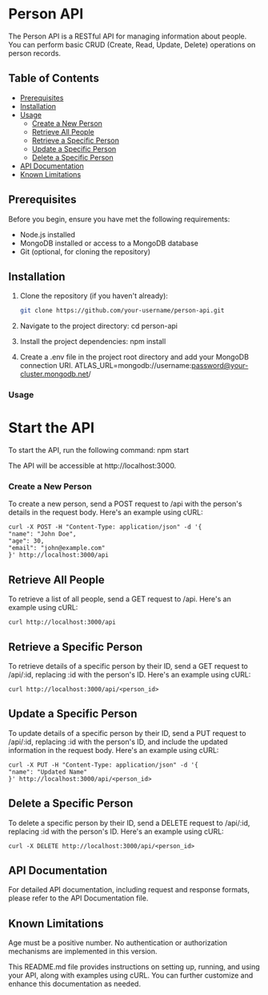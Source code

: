 # Person API

The Person API is a RESTful API for managing information about people. You can perform basic CRUD (Create, Read, Update, Delete) operations on person records.

## Table of Contents

- [Prerequisites](#prerequisites)
- [Installation](#installation)
- [Usage](#usage)
  - [Create a New Person](#create-a-new-person)
  - [Retrieve All People](#retrieve-all-people)
  - [Retrieve a Specific Person](#retrieve-a-specific-person)
  - [Update a Specific Person](#update-a-specific-person)
  - [Delete a Specific Person](#delete-a-specific-person)
- [API Documentation](#api-documentation)
- [Known Limitations](#known-limitations)

## Prerequisites

Before you begin, ensure you have met the following requirements:

- Node.js installed
- MongoDB installed or access to a MongoDB database
- Git (optional, for cloning the repository)

## Installation

1. Clone the repository (if you haven't already):

   ```bash
   git clone https://github.com/your-username/person-api.git


1. Navigate to the project directory:
cd person-api

2. Install the project dependencies:
    npm install

3. Create a .env file in the project root directory and add your MongoDB connection URI. 
    ATLAS_URL=mongodb://username:password@your-cluster.mongodb.net/


### Usage

# Start the API

To start the API, run the following command:
    npm start

The API will be accessible at http://localhost:3000.

### Create a New Person

To create a new person, send a POST request to /api with the person's details in the request body. Here's an example using cURL:

    curl -X POST -H "Content-Type: application/json" -d '{
    "name": "John Doe",
    "age": 30,
    "email": "john@example.com"
    }' http://localhost:3000/api

## Retrieve All People

To retrieve a list of all people, send a GET request to /api. Here's an example using cURL:

    curl http://localhost:3000/api

## Retrieve a Specific Person

To retrieve details of a specific person by their ID, send a GET request to /api/:id, replacing :id with the person's ID. Here's an example using cURL:

    curl http://localhost:3000/api/<person_id>


## Update a Specific Person

To update details of a specific person by their ID, send a PUT request to /api/:id, replacing :id with the person's ID, and include the updated information in the request body. Here's an example using cURL:

    curl -X PUT -H "Content-Type: application/json" -d '{
    "name": "Updated Name"
    }' http://localhost:3000/api/<person_id>

## Delete a Specific Person

To delete a specific person by their ID, send a DELETE request to /api/:id, replacing :id with the person's ID. Here's an example using cURL:

    curl -X DELETE http://localhost:3000/api/<person_id>

## API Documentation

For detailed API documentation, including request and response formats, please refer to the API Documentation file.

## Known Limitations

Age must be a positive number.
No authentication or authorization mechanisms are implemented in this version.


This README.md file provides instructions on setting up, running, and using your API, along with examples using cURL. You can further customize and enhance this documentation as needed.



